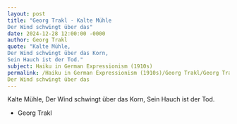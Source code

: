 ```yaml
---
layout: post
title: "Georg Trakl - Kalte Mühle
Der Wind schwingt über das"
date: 2024-12-28 12:00:00 -0000
author: Georg Trakl
quote: "Kalte Mühle,
Der Wind schwingt über das Korn,
Sein Hauch ist der Tod."
subject: Haiku in German Expressionism (1910s)
permalink: /Haiku in German Expressionism (1910s)/Georg Trakl/Georg Trakl - Kalte Mühle
Der Wind schwingt über das
---
```


Kalte Mühle,
Der Wind schwingt über das Korn,
Sein Hauch ist der Tod.

- Georg Trakl

